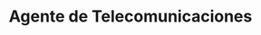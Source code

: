 ---
title: "Agente de Telecomunicaciones"
url: /santa-clara-villa-clara/agente-de-telecomunicaciones/
shop: teléfono móvil
---